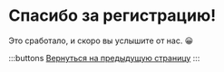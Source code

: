 # Спасибо за регистрацию!

Это сработало, и скоро вы услышите от нас. 😀

:::buttons
[Вернуться на предыдущую страницу](/ru)
:::


<script>
  document.querySelector('#signup-confirmation main .buttons a').addEventListener('click', e => {
    e.preventDefault()
    history.back()
  })
</script>
